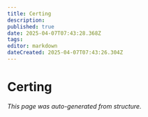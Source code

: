```yaml
---
title: Certing
description: 
published: true
date: 2025-04-07T07:43:28.368Z
tags: 
editor: markdown
dateCreated: 2025-04-07T07:43:26.304Z
---
```


# Certing

*This page was auto-generated from structure.*